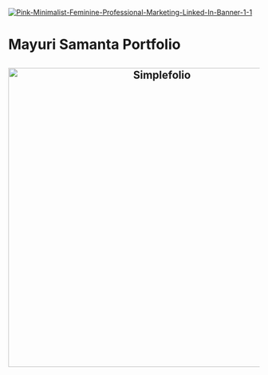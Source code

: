 <a href='https://postimages.org/' target='_blank'><img src='https://i.postimg.cc/zB5GC49D/Pink-Minimalist-Feminine-Professional-Marketing-Linked-In-Banner-1-1.png' border='0' alt='Pink-Minimalist-Feminine-Professional-Marketing-Linked-In-Banner-1-1'/></a>

# Mayuri Samanta Portfolio

<h2 align="center">
  <img src="https://github.com/cobidev/gatsby-simplefolio/blob/master/examples/example.gif" alt="Simplefolio" width="600px" />
  <br>
</h2>
